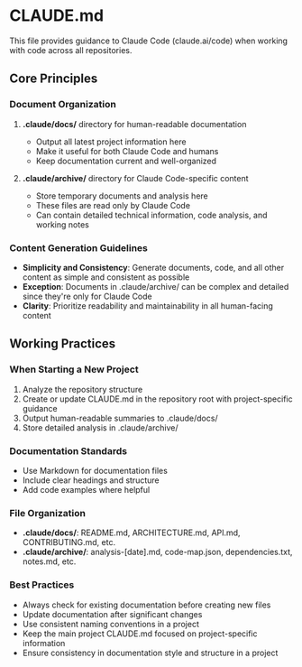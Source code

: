 # CLAUDE.md

This file provides guidance to Claude Code (claude.ai/code) when working with code across all repositories.

## Core Principles

### Document Organization
1. **.claude/docs/** directory for human-readable documentation
   - Output all latest project information here
   - Make it useful for both Claude Code and humans
   - Keep documentation current and well-organized

2. **.claude/archive/** directory for Claude Code-specific content
   - Store temporary documents and analysis here
   - These files are read only by Claude Code
   - Can contain detailed technical information, code analysis, and working notes

### Content Generation Guidelines
- **Simplicity and Consistency**: Generate documents, code, and all other content as simple and consistent as possible
- **Exception**: Documents in .claude/archive/ can be complex and detailed since they're only for Claude Code
- **Clarity**: Prioritize readability and maintainability in all human-facing content

## Working Practices

### When Starting a New Project
1. Analyze the repository structure
2. Create or update CLAUDE.md in the repository root with project-specific guidance
3. Output human-readable summaries to .claude/docs/
4. Store detailed analysis in .claude/archive/

### Documentation Standards
- Use Markdown for documentation files
- Include clear headings and structure
- Add code examples where helpful

### File Organization
- **.claude/docs/**: README.md, ARCHITECTURE.md, API.md, CONTRIBUTING.md, etc.
- **.claude/archive/**: analysis-[date].md, code-map.json, dependencies.txt, notes.md, etc.

### Best Practices
- Always check for existing documentation before creating new files
- Update documentation after significant changes
- Use consistent naming conventions in a project
- Keep the main project CLAUDE.md focused on project-specific information
- Ensure consistency in documentation style and structure in a project
